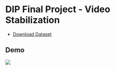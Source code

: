 # DIP Final Project - Video Stabilization

* [Download Dataset](https://drive.google.com/open?id=1rwV-CAw2nbb1_m9RqbxnxAvnI-C3MS63)

## Demo
![](https://github.com/qhan1028/Mesh-Flow-Video-Stabilization/blob/master/imgs/demo.gif)
